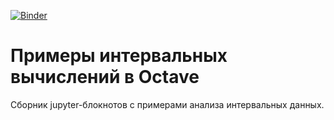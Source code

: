 [![Binder](https://mybinder.org/badge_logo.svg)](https://mybinder.org/v2/gh/szhilin/octave-interval-examples/master?filepath=index.ipynb)

# Примеры интервальных вычислений в Octave

Сборник jupyter-блокнотов с примерами анализа интервальных данных.
